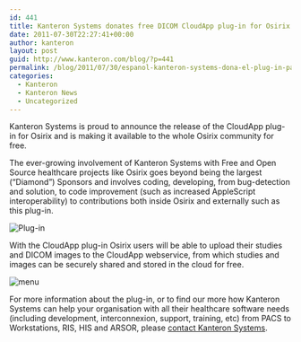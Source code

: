 ```yaml
---
id: 441
title: Kanteron Systems donates free DICOM CloudApp plug-in for Osirix
date: 2011-07-30T22:27:41+00:00
author: kanteron
layout: post
guid: http://www.kanteron.com/blog/?p=441
permalink: /blog/2011/07/30/espanol-kanteron-systems-dona-el-plug-in-para-dicom-en-la-nube/
categories:
  - Kanteron
  - Kanteron News
  - Uncategorized
---
```

Kanteron Systems is proud to announce the release of the CloudApp plug-in for Osirix and is making it available to the whole Osirix community for free.

The ever-growing involvement of Kanteron Systems with Free and Open Source healthcare projects like Osirix goes beyond being the largest (&#8220;Diamond&#8221;) Sponsors and involves coding, developing, from bug-detection and solution, to code improvement (such as increased AppleScript interoperability) to contributions both inside Osirix and externally such as this plug-in.

<img class="aligncenter" src="http://farm7.static.flickr.com/6026/5991462326_a335eeced6_m.jpg" alt="Plug-in" />

With the CloudApp plug-in Osirix users will be able to upload their studies and DICOM images to the CloudApp webservice, from which studies and images can be securely shared and stored in the cloud for free.

<img class="aligncenter" src="http://farm7.static.flickr.com/6126/5991462112_57aa6e1d0b.jpg" alt="menu" />

For more information about the plug-in, or to find our more how Kanteron Systems can help your organisation with all their healthcare software needs (including development, interconnexion, support, training, etc) from PACS to Workstations, RIS, HIS and ARSOR, please <a title="contact" href="http://www.kanteron.com/blog/contact/" target="_blank">contact Kanteron Systems</a>.